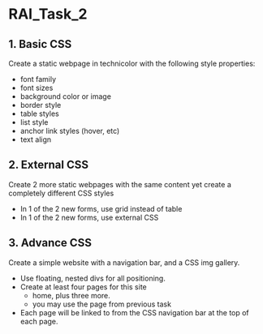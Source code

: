 # RAI_Task_2
## 1. Basic CSS
  Create a static webpage in technicolor with the following style properties:
  * font family
  * font sizes
  * background color or image
  * border style
  * table styles
  * list style
  * anchor link styles (hover, etc)
  * text align

## 2. External CSS  
Create 2 more static webpages with the same content yet create a completely different CSS styles
  * In 1 of the 2 new forms, use grid instead of table
  * In 1 of the 2 new forms, use external CSS

## 3. Advance CSS
Create a simple website with a navigation bar, and a CSS img gallery. 
  * Use floating, nested divs for all positioning. 
  * Create at least four pages for this site 
    * home, plus three more. 
    * you may use the page from previous task
  * Each page will be linked to from the CSS navigation bar at the top of each page.
